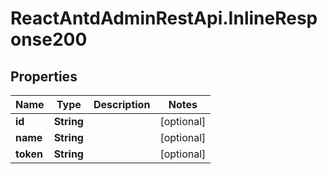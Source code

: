 # ReactAntdAdminRestApi.InlineResponse200

## Properties
Name | Type | Description | Notes
------------ | ------------- | ------------- | -------------
**id** | **String** |  | [optional] 
**name** | **String** |  | [optional] 
**token** | **String** |  | [optional] 


